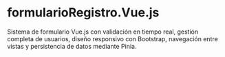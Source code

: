 # formularioRegistro.Vue.js
Sistema de formulario Vue.js con validación en tiempo real, gestión completa de usuarios, diseño responsivo con Bootstrap, navegación entre vistas y persistencia de datos mediante Pinia.
